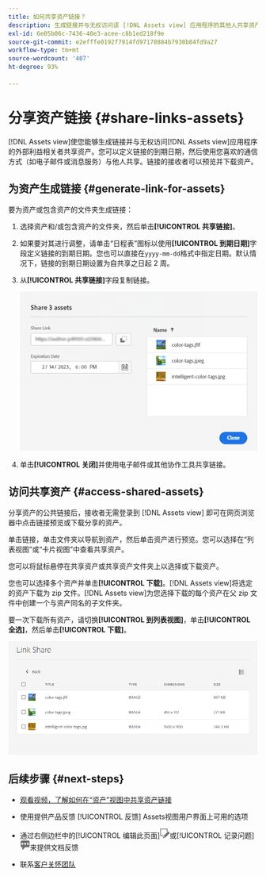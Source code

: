 ```yaml
---
title: 如何共享资产链接？
description: 生成链接并与无权访问该 [!DNL Assets view] 应用程序的其他人共享资产。
exl-id: 6e05b06c-7436-40e3-acee-c8b1ed218f9e
source-git-commit: e2efffe0192f7914fd97178884b7938b84fd9a27
workflow-type: tm+mt
source-wordcount: '407'
ht-degree: 93%

---
```


# 分享资产链接 {#share-links-assets}

[!DNL Assets view]使您能够生成链接并与无权访问[!DNL Assets view]应用程序的外部利益相关者共享资产。您可以定义链接的到期日期，然后使用您喜欢的通信方式（如电子邮件或消息服务）与他人共享。链接的接收者可以预览并下载资产。

## 为资产生成链接 {#generate-link-for-assets}

要为资产或包含资产的文件夹生成链接：

1. 选择资产和/或包含资产的文件夹，然后单击&#x200B;**[!UICONTROL 共享链接]**。

1. 如果要对其进行调整，请单击“日程表”图标以使用&#x200B;**[!UICONTROL 到期日期]**&#x200B;字段定义链接的到期日期。您也可以直接在`yyyy-mm-dd`格式中指定日期。默认情况下，链接的到期日期设置为自共享之日起 2 周。

1. 从&#x200B;**[!UICONTROL 共享链接]**&#x200B;字段复制链接。

   ![裁切和拉直图像的选项](assets/share-asset-link.png)

1. 单击&#x200B;**[!UICONTROL 关闭]**&#x200B;并使用电子邮件或其他协作工具共享链接。

## 访问共享资产 {#access-shared-assets}

分享资产的公共链接后，接收者无需登录到 [!DNL Assets view] 即可在网页浏览器中点击链接预览或下载分享的资产。

单击链接，单击文件夹以导航到资产，然后单击资产进行预览。您可以选择在“列表视图”或“卡片视图”中查看共享资产。

您可以将鼠标悬停在共享资产或共享资产文件夹上以选择或下载资产。

您也可以选择多个资产并单击&#x200B;**[!UICONTROL 下载]**。[!DNL Assets view]将选定的资产下载为 zip 文件。[!DNL Assets view]为您选择下载的每个资产在父 zip 文件中创建一个与资产同名的子文件夹。

要一次下载所有资产，请切换&#x200B;**[!UICONTROL 到列表视图]**，单击&#x200B;**[!UICONTROL 全选]**，然后单击&#x200B;**[!UICONTROL 下载]**。

![预览共享资产](assets/preview-shared-assets.png)

## 后续步骤 {#next-steps}

* [观看视频，了解如何在“资产”视图中共享资产链接](https://experienceleague.adobe.com/docs/experience-manager-learn/assets-essentials/basics/link-sharing.html)

* 使用提供产品反馈 [!UICONTROL 反馈] Assets视图用户界面上可用的选项

* 通过右侧边栏中的[!UICONTROL 编辑此页面]![编辑页面](assets/do-not-localize/edit-page.png)或[!UICONTROL 记录问题]![创建 GitHub 问题](assets/do-not-localize/github-issue.png)来提供文档反馈

* 联系[客户关怀团队](https://experienceleague.adobe.com/?support-solution=General#support)
